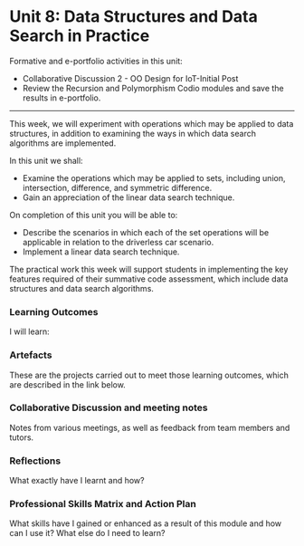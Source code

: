 # Unit 8: Data Structures and Data Search in Practice

Formative and e-portfolio activities in this unit:
 - Collaborative Discussion 2 - OO Design for IoT-Initial Post
 - Review the Recursion and Polymorphism Codio modules and save the results in e-portfolio.

---

This week, we will experiment with operations which may be applied to data structures, in addition to examining the ways in which data search algorithms are implemented.

In this unit we shall:
 - Examine the operations which may be applied to sets, including union, intersection, difference, and symmetric difference.
 - Gain an appreciation of the linear data search technique.

On completion of this unit you will be able to:
 - Describe the scenarios in which each of the set operations will be applicable in relation to the driverless car scenario.
 - Implement a linear data search technique.

The practical work this week will support students in implementing the key features required of their summative code assessment, which include data structures and data search algorithms.

### Learning Outcomes
I will learn:

### Artefacts
These are the projects carried out to meet those learning outcomes, which are described in the link below.

### Collaborative Discussion and meeting notes
Notes from various meetings, as well as feedback from team members and tutors.

### Reflections
What exactly have I learnt and how?

### Professional Skills Matrix and Action Plan
What skills have I gained or enhanced as a result of this module and how can I use it? What else do I need to learn?
